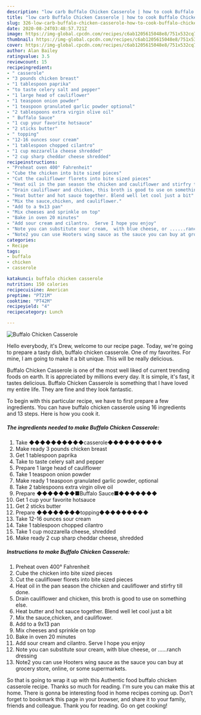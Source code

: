 ```yaml
---
description: "low carb Buffalo Chicken Casserole | how to cook Buffalo Chicken Casserole"
title: "low carb Buffalo Chicken Casserole | how to cook Buffalo Chicken Casserole"
slug: 326-low-carb-buffalo-chicken-casserole-how-to-cook-buffalo-chicken-casserole
date: 2020-08-24T03:48:57.721Z
image: https://img-global.cpcdn.com/recipes/c6ab1205615048e8/751x532cq70/buffalo-chicken-casserole-recipe-main-photo.jpg
thumbnail: https://img-global.cpcdn.com/recipes/c6ab1205615048e8/751x532cq70/buffalo-chicken-casserole-recipe-main-photo.jpg
cover: https://img-global.cpcdn.com/recipes/c6ab1205615048e8/751x532cq70/buffalo-chicken-casserole-recipe-main-photo.jpg
author: Alan Bailey
ratingvalue: 3.5
reviewcount: 15
recipeingredient:
- " casserole"
- "3 pounds chicken breast"
- "1 tablespoon paprika"
- "to taste celery salt and pepper"
- "1 large head of cauliflower"
- "1 teaspoon onion powder"
- "1 teaspoon granulated garlic powder optional"
- "2 tablespoons extra virgin olive oil"
- " Buffalo Sauce"
- "1 cup your favorite hotsauce"
- "2 sticks butter"
- " topping"
- "12-16 ounces sour cream"
- "1 tablespoon chopped cilantro"
- "1 cup mozzarella cheese shredded"
- "2 cup sharp cheddar cheese shredded"
recipeinstructions:
- "Preheat oven 400° Fahrenheit"
- "Cube the chicken into bite sized pieces"
- "Cut the cauliflower florets into bite sized pieces"
- "Heat oil in the pan season the chicken and cauliflower and stirfry till done."
- "Drain cauliflower and chicken, this broth is good to use on something else."
- "Heat butter and hot sauce together. Blend well let cool just a bit"
- "Mix the sauce,chicken, and cauliflower."
- "Add to a 9x13 pan"
- "Mix cheeses and sprinkle on top"
- "Bake in oven 20 minutes"
- "Add sour cream and cilantro.  Serve I hope you enjoy"
- "Note you can substitute sour cream,  with blue cheese, or ......ranch dressing"
- "Note2 you can use Hooters wing sauce as the sauce you can buy at grocery store,  online, or some supermarkets."
categories:
- Recipe
tags:
- buffalo
- chicken
- casserole

katakunci: buffalo chicken casserole 
nutrition: 150 calories
recipecuisine: American
preptime: "PT21M"
cooktime: "PT42M"
recipeyield: "4"
recipecategory: Lunch

---
```



![Buffalo Chicken Casserole](https://img-global.cpcdn.com/recipes/c6ab1205615048e8/751x532cq70/buffalo-chicken-casserole-recipe-main-photo.jpg)

Hello everybody, it's Drew, welcome to our recipe page. Today, we're going to prepare a tasty dish, buffalo chicken casserole. One of my favorites. For mine, I am going to make it a bit unique. This will be really delicious.

Buffalo Chicken Casserole is one of the most well liked of current trending foods on earth. It is appreciated by millions every day. It is simple, it's fast, it tastes delicious. Buffalo Chicken Casserole is something that I have loved my entire life. They are fine and they look fantastic.




To begin with this particular recipe, we have to first prepare a few ingredients. You can have buffalo chicken casserole using 16 ingredients and 13 steps. Here is how you cook it.

<!--inarticleads1-->

##### The ingredients needed to make Buffalo Chicken Casserole:

1. Take  ◆◆◆◆◆◆◆◆◆◆casserole◆◆◆◆◆◆◆◆◆◆
1. Make ready 3 pounds chicken breast
1. Get 1 tablespoon paprika
1. Take to taste celery salt and pepper
1. Prepare 1 large head of cauliflower
1. Take 1 teaspoon onion powder
1. Make ready 1 teaspoon granulated garlic powder, optional
1. Take 2 tablespoons extra virgin olive oil
1. Prepare  ◆◆◆◆◆◆◆■Buffalo Sauce■◆◆◆◆◆◆◆
1. Get 1 cup your favorite hotsauce
1. Get 2 sticks butter
1. Prepare  ◆◆◆◆◆◆◆◆topping◆◆◆◆◆◆◆◆◆
1. Take 12-16 ounces sour cream
1. Take 1 tablespoon chopped cilantro
1. Take 1 cup mozzarella cheese, shredded
1. Make ready 2 cup sharp cheddar cheese, shredded




<!--inarticleads2-->

##### Instructions to make Buffalo Chicken Casserole:

1. Preheat oven 400° Fahrenheit
1. Cube the chicken into bite sized pieces
1. Cut the cauliflower florets into bite sized pieces
1. Heat oil in the pan season the chicken and cauliflower and stirfry till done.
1. Drain cauliflower and chicken, this broth is good to use on something else.
1. Heat butter and hot sauce together. Blend well let cool just a bit
1. Mix the sauce,chicken, and cauliflower.
1. Add to a 9x13 pan
1. Mix cheeses and sprinkle on top
1. Bake in oven 20 minutes
1. Add sour cream and cilantro.  Serve I hope you enjoy
1. Note you can substitute sour cream,  with blue cheese, or ......ranch dressing
1. Note2 you can use Hooters wing sauce as the sauce you can buy at grocery store,  online, or some supermarkets.




So that is going to wrap it up with this Authentic food buffalo chicken casserole recipe. Thanks so much for reading. I'm sure you can make this at home. There is gonna be interesting food in home recipes coming up. Don't forget to bookmark this page in your browser, and share it to your family, friends and colleague. Thank you for reading. Go on get cooking!
